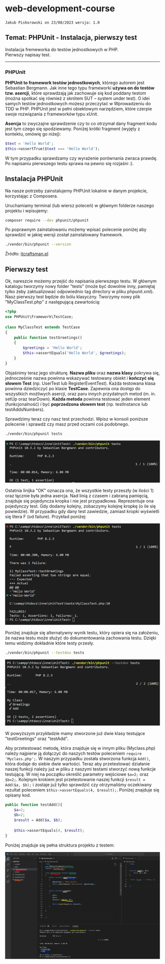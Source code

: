 # web-development-course

`Jakub Piskorowski on 23/08/2023 wersja: 1.0`

## Temat: PHPUnit - Instalacja, pierwszy test

Instalacja fremeworka do testów jednostkowych w PHP.  
Pierwszy napisay test.

---

### PHPUnit

**PHPUnit to framework testów jednostkowych**, którego autorem jest Sebastian Bergmann. Jak inne tego typu frameworki **używa on do testów tzw. asercji,** które sprawdzają jak zachowuje się kod poddany testom (można spotkać się również z skrótem SUT – system under test). O idei samych testów jednostkowych możesz przeczytać w Wprowadzeniu do TDD w PHP. PHPUnit jest w pełni obiektowym narzędziem, które czerpie swoje rozwiązania z frameworków typu xUnit.

**Asercja** to zwyczajne sprawdzenie czy to co otrzymał dany fragment kodu jest tym czego się spodziewamy. Poniżej krótki fragment (wyjęty z kontektu, omówię go niżej):

``` php
$text = 'Hello World';
$this->assertTrue($text === 'Hello World');
```

W tym przypadku sprawdzamy czy wyrażenie porównania zwraca prawdę. Po napisaniu pierwszego testu sprawa na pewno się rozjaśni :).

## Instalacja PHPUnit

Na nasze potrzeby zainstalujemy PHPUnit lokalnie w danym projekcie, korzystając z Composera.

Uruchamiamy terminal (lub wiersz poleceń) w głównym folderze naszego projektu i wpisujemy:

``` bash
composer require --dev phpunit/phpunit
```

Po poprawnym zainstalowaniu możemy wpisać polecenie poniżej aby sprawdzić w jakiej wersji został zainstalowany framework. 

``` bash
./vendor/bin/phpunit --version
```

Źródło: [itcraftsman.pl](http://itcraftsman.pl/tdd-w-php-testy-jednostkowe-z-phpunit-krok-po-kroku/)

## Pierwszy test

Ok, nareszcie możemy przejść do napisania pierwszego testu. W głównym katalogu tworzymy nowy folder "tests" (może być dowolnie inny, pamiętaj tylko żeby zaktualizować odpowiednio tag directory w pliku phpunit.xml). Nasz pierwszy test będzie do bólu klasyczny. Tworzymy nowy plik "MyClassTest.php" z następującą zawartością:

``` php
<?php
use PHPUnit\Framework\TestCase;

class MyClassTest extends TestCase
{
    public function testGreetings()
    {
        $greetings = 'Hello World';
        $this->assertEquals('Hello World', $greetings);
    }
}
```

Objaśnimy teraz jego strukturę. **Nazwa pliku** oraz **nazwa klasy** pokrywa się, jednocześnie nazwa powinna wskazywać testowany obiekt i **kończyć się słowem Test** (np. UserTest lub RegisterEventTest). Każda testowana klasa powinna dziedziczyć po klasie **TestCase**. Zapewnia ona dostęp do wszystkich możliwych asercji, oraz paru innych przydatnych metod (m. in. setUp oraz tearDown). **Każda metoda** powinna testować jeden element (funkcjonalność) i być **poprzedzona słowem test** (np. testInstance lub testAddsNumbers).

Sprawdzimy teraz czy nasz test przechodzi. Wpisz w konsoli poniższe polecenie i sprawdź czy masz przed oczami coś podobnego.

``` bash
./vendor/bin/phpunit tests
```

![First test passed](img/first-test-passed.png)

Ostatnia linijka "OK" oznacza ona, że wszystkie testy przeszły (w ilości 1) oraz łącznie była jedna asercja. Nad linią z czasem i zabraną pamięcią, znajduje się pojedyncza kropka i nie jest przypadkowa. Reprezentuje ona pojedynczy test. Gdy dodamy kolejny, zobaczymy kolejnę kropkę (o ile się powiedzie). W przypadku gdy dany test zawiedzie, zamiast kropki wyświetli się litera F (od failure). Przykład poniżej:

![First test failure](img/first-test-failures.png)

Poniżej znajduje się alternatywny wynik testu, który opiera się na założeniu, że nazwa testu może służyć do dokumentowania zachowania testu. Dzięki temu widzimy dokładnie które testy przesły.

```bash
./vendor/bin/phpunit --testdox tests
```

![First test testdox passed](img/first-test-testdox-passed.png)

W powyższym przykładzie mamy stworzone już dwie klasy testujące "testGreetings" oraz "testAdd". 

Aby przetestować metodę, która znajduje się w innym pliku (Myclass.php) należy najpierw ją dołączyć do naszych testów poleceniem `require 'Myclass.php';`. W naszym przypadku została stworzona funkcja `Add()`, która dodaje do siebie dwie wartości. Teraz aby przetestować działanie naszej funkcji należy już w pliku z naszymi testami stworzyć nową funkcje testującą. W niej na początku określić parametry wejściowe `$a=2;` oraz `$b=2;`. Kolejnym krokiem jest przetestowanie naszej funkcji `$result = Add($a, $b);` i zostaje już tylko sprawdzić czy otrzymaliśmy oczekiwany rezultat poleceniem `$this->assertEquals(4, $result);`. Poniżej znajduje się opisany kod. 

``` php
public function testAdd(){ 
    $a=2; 
    $b=2;
    $result = Add($a, $b);

    $this->assertEquals(4, $result);
}
```

Poniżej znajduje się pełna struktura projektu z testem:

![Full first test](img/full-first-test.png)


